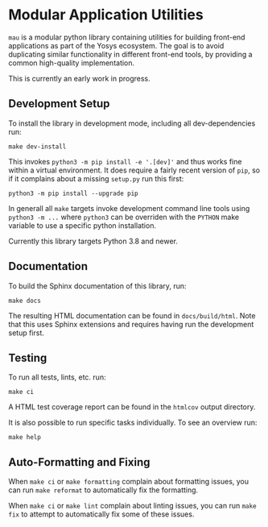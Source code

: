 # Modular Application Utilities

`mau` is a modular python library containing utilities for building
front-end applications as part of the Yosys ecosystem. The goal is to avoid
duplicating similar functionality in different front-end tools, by providing a
common high-quality implementation.

This is currently an early work in progress.

## Development Setup

To install the library in development mode, including all dev-dependencies run:

    make dev-install

This invokes `python3 -m pip install -e '.[dev]'` and thus works fine within a
virtual environment. It does require a fairly recent version of `pip`, so if it
complains about a missing `setup.py` run this first:

    python3 -m pip install --upgrade pip

In generall all `make` targets invoke development command line tools using
`python3 -m ...` where `python3` can be overriden with the `PYTHON` make
variable to use a specific python installation.

Currently this library targets Python 3.8 and newer.

## Documentation

To build the Sphinx documentation of this library, run:

    make docs

The resulting HTML documentation can be found in `docs/build/html`. Note that
this uses Sphinx extensions and requires having run the development setup
first.

## Testing

To run all tests, lints, etc. run:

    make ci

A HTML test coverage report can be found in the `htmlcov` output directory.

It is also possible to run specific tasks individually. To see an overview run:

    make help

## Auto-Formatting and Fixing

When `make ci` or `make formatting` complain about formatting issues, you can
run `make reformat` to automatically fix the formatting.

When `make ci` or `make lint` complain about linting issues, you can run `make
fix` to attempt to automatically fix some of these issues.
